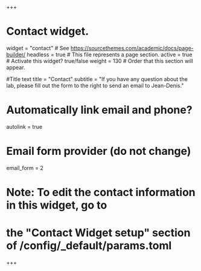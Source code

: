 +++
# Contact widget.
widget = "contact"  # See https://sourcethemes.com/academic/docs/page-builder/
headless = true  # This file represents a page section.
active = true  # Activate this widget? true/false
weight = 130  # Order that this section will appear.

#Title text
title = "Contact"
subtitle = "If you have any question about the lab, please fill out the form to the right to send an email to Jean-Denis."

# Automatically link email and phone?
autolink = true

# Email form provider (do not change)
email_form = 2

# Note: To edit the contact information in this widget, go to
# the "Contact Widget setup" section of /config/_default/params.toml

+++
